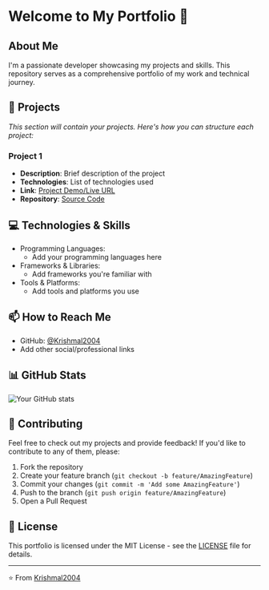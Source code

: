 # Welcome to My Portfolio 👋

## About Me
I'm a passionate developer showcasing my projects and skills. This repository serves as a comprehensive portfolio of my work and technical journey.

## 🚀 Projects
*This section will contain your projects. Here's how you can structure each project:*

### Project 1
- **Description**: Brief description of the project
- **Technologies**: List of technologies used
- **Link**: [Project Demo/Live URL]()
- **Repository**: [Source Code]()

## 💻 Technologies & Skills
- Programming Languages:
  - Add your programming languages here
- Frameworks & Libraries:
  - Add frameworks you're familiar with
- Tools & Platforms:
  - Add tools and platforms you use

## 📫 How to Reach Me
- GitHub: [@Krishmal2004](https://github.com/Krishmal2004)
- Add other social/professional links

## 📊 GitHub Stats
![Your GitHub stats](https://github-readme-stats.vercel.app/api?username=Krishmal2004&show_icons=true&theme=radical)

## 🤝 Contributing
Feel free to check out my projects and provide feedback! If you'd like to contribute to any of them, please:
1. Fork the repository
2. Create your feature branch (`git checkout -b feature/AmazingFeature`)
3. Commit your changes (`git commit -m 'Add some AmazingFeature'`)
4. Push to the branch (`git push origin feature/AmazingFeature`)
5. Open a Pull Request

## 📝 License
This portfolio is licensed under the MIT License - see the [LICENSE](LICENSE) file for details.

---
⭐️ From [Krishmal2004](https://github.com/Krishmal2004)
